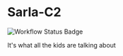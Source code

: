# Sarla-C2
![Workflow Status Badge](https://github.com/Real-Cryillic/Sarla-C2/actions/workflows/python-app.yml/badge.svg)
</P>
It's what all the kids are talking about
